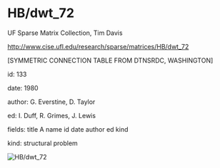 # HB/dwt_72

 UF Sparse Matrix Collection, Tim Davis

 http://www.cise.ufl.edu/research/sparse/matrices/HB/dwt_72

 [SYMMETRIC CONNECTION TABLE FROM DTNSRDC, WASHINGTON]

 id: 133

 date: 1980

 author: G. Everstine, D. Taylor

 ed: I. Duff, R. Grimes, J. Lewis

 fields: title A name id date author ed kind

 kind: structural problem

![HB/dwt_72](http://www2.research.att.com/~yifanhu/GALLERY/GRAPHS/GIF_SMALL/HB@dwt_72.gif)